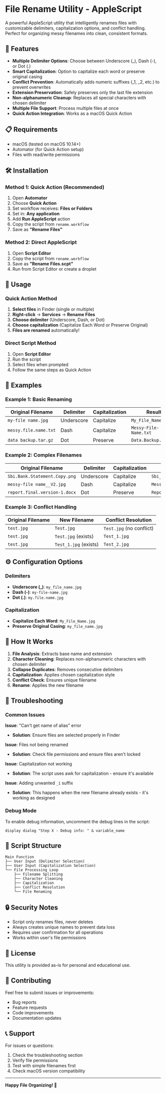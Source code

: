 # File Rename Utility - AppleScript

A powerful AppleScript utility that intelligently renames files with customizable delimiters, capitalization options, and conflict handling. Perfect for organizing messy filenames into clean, consistent formats.

## 🚀 Features

- **Multiple Delimiter Options**: Choose between Underscore (_), Dash (-), or Dot (.)
- **Smart Capitalization**: Option to capitalize each word or preserve original casing
- **Conflict Prevention**: Automatically adds numeric suffixes (_1, _2, etc.) to prevent overwrites
- **Extension Preservation**: Safely preserves only the last file extension
- **Non-alphanumeric Cleanup**: Replaces all special characters with chosen delimiter
- **Multiple File Support**: Process multiple files at once
- **Quick Action Integration**: Works as a macOS Quick Action

## 📋 Requirements

- macOS (tested on macOS 10.14+)
- Automator (for Quick Action setup)
- Files with read/write permissions

## 🛠️ Installation

### Method 1: Quick Action (Recommended)

1. Open **Automator**
2. Choose **Quick Action**
3. Set workflow receives: **Files or Folders**
4. Set in: **Any application**
5. Add **Run AppleScript** action
6. Copy the script from `rename.workflow`
7. Save as **"Rename Files"**

### Method 2: Direct AppleScript

1. Open **Script Editor**
2. Copy the script from `rename.workflow`
3. Save as **"Rename Files.scpt"**
4. Run from Script Editor or create a droplet

## 📖 Usage

### Quick Action Method

1. **Select files** in Finder (single or multiple)
2. **Right-click** → **Services** → **Rename Files**
3. **Choose delimiter** (Underscore, Dash, or Dot)
4. **Choose capitalization** (Capitalize Each Word or Preserve Original)
5. **Files are renamed** automatically!

### Direct Script Method

1. Open **Script Editor**
2. Run the script
3. Select files when prompted
4. Follow the same steps as Quick Action

## 🎯 Examples

### Example 1: Basic Renaming

| Original Filename | Delimiter | Capitalization | Result |
|-------------------|-----------|----------------|---------|
| `my-file name.jpg` | Underscore | Capitalize | `My_File_Name.jpg` |
| `messy.file.name.txt` | Dash | Capitalize | `Messy-File-Name.txt` |
| `data backup.tar.gz` | Dot | Preserve | `Data.Backup.tar.gz` |

### Example 2: Complex Filenames

| Original Filename | Delimiter | Capitalization | Result |
|-------------------|-----------|----------------|---------|
| `Sbi.Bank.Statement.Copy.png` | Underscore | Capitalize | `Sbi_Bank_Statement_Copy.png` |
| `messy-file name__V2.jpg` | Dash | Capitalize | `Messy-File-Name-V2.jpg` |
| `report.final.version-1.docx` | Dot | Preserve | `Report.Final.Version.1.docx` |

### Example 3: Conflict Handling

| Original Filename | New Filename | Conflict Resolution |
|-------------------|--------------|-------------------|
| `test.jpg` | `Test.jpg` | `Test.jpg` (no conflict) |
| `test.jpg` | `Test.jpg` (exists) | `Test_1.jpg` |
| `test.jpg` | `Test_1.jpg` (exists) | `Test_2.jpg` |

## ⚙️ Configuration Options

### Delimiters

- **Underscore (_)**: `my_file_name.jpg`
- **Dash (-)**: `my-file-name.jpg`
- **Dot (.)**: `my.file.name.jpg`

### Capitalization

- **Capitalize Each Word**: `My_File_Name.jpg`
- **Preserve Original Casing**: `my_file_name.jpg`

## 🔧 How It Works

1. **File Analysis**: Extracts base name and extension
2. **Character Cleaning**: Replaces non-alphanumeric characters with chosen delimiter
3. **Collapse Duplicates**: Removes consecutive delimiters
4. **Capitalization**: Applies chosen capitalization style
5. **Conflict Check**: Ensures unique filename
6. **Rename**: Applies the new filename

## 🐛 Troubleshooting

### Common Issues

**Issue**: "Can't get name of alias" error
- **Solution**: Ensure files are selected properly in Finder

**Issue**: Files not being renamed
- **Solution**: Check file permissions and ensure files aren't locked

**Issue**: Capitalization not working
- **Solution**: The script uses awk for capitalization - ensure it's available

**Issue**: Adding unwanted `_1` suffix
- **Solution**: This happens when the new filename already exists - it's working as designed

### Debug Mode

To enable debug information, uncomment the debug lines in the script:
```applescript
display dialog "Step X - Debug info: " & variable_name
```

## 📝 Script Structure

```
Main Function
├── User Input (Delimiter Selection)
├── User Input (Capitalization Selection)
└── File Processing Loop
    ├── Filename Splitting
    ├── Character Cleaning
    ├── Capitalization
    ├── Conflict Resolution
    └── File Renaming
```

## 🔒 Security Notes

- Script only renames files, never deletes
- Always creates unique names to prevent data loss
- Requires user confirmation for all operations
- Works within user's file permissions

## 📄 License

This utility is provided as-is for personal and educational use.

## 🤝 Contributing

Feel free to submit issues or improvements:
- Bug reports
- Feature requests
- Code improvements
- Documentation updates

## 📞 Support

For issues or questions:
1. Check the troubleshooting section
2. Verify file permissions
3. Test with simple filenames first
4. Check macOS version compatibility

---

**Happy File Organizing! 🎉**
